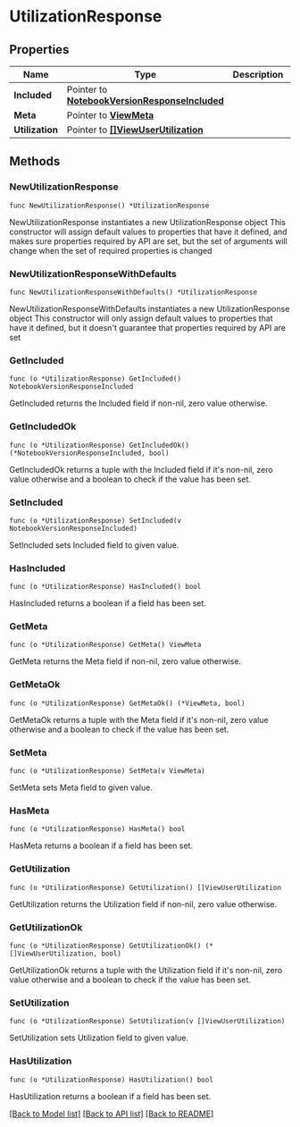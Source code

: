 # UtilizationResponse

## Properties

Name | Type | Description | Notes
------------ | ------------- | ------------- | -------------
**Included** | Pointer to [**NotebookVersionResponseIncluded**](NotebookVersionResponseIncluded.md) |  | [optional] 
**Meta** | Pointer to [**ViewMeta**](ViewMeta.md) |  | [optional] 
**Utilization** | Pointer to [**[]ViewUserUtilization**](ViewUserUtilization.md) |  | [optional] 

## Methods

### NewUtilizationResponse

`func NewUtilizationResponse() *UtilizationResponse`

NewUtilizationResponse instantiates a new UtilizationResponse object
This constructor will assign default values to properties that have it defined,
and makes sure properties required by API are set, but the set of arguments
will change when the set of required properties is changed

### NewUtilizationResponseWithDefaults

`func NewUtilizationResponseWithDefaults() *UtilizationResponse`

NewUtilizationResponseWithDefaults instantiates a new UtilizationResponse object
This constructor will only assign default values to properties that have it defined,
but it doesn't guarantee that properties required by API are set

### GetIncluded

`func (o *UtilizationResponse) GetIncluded() NotebookVersionResponseIncluded`

GetIncluded returns the Included field if non-nil, zero value otherwise.

### GetIncludedOk

`func (o *UtilizationResponse) GetIncludedOk() (*NotebookVersionResponseIncluded, bool)`

GetIncludedOk returns a tuple with the Included field if it's non-nil, zero value otherwise
and a boolean to check if the value has been set.

### SetIncluded

`func (o *UtilizationResponse) SetIncluded(v NotebookVersionResponseIncluded)`

SetIncluded sets Included field to given value.

### HasIncluded

`func (o *UtilizationResponse) HasIncluded() bool`

HasIncluded returns a boolean if a field has been set.

### GetMeta

`func (o *UtilizationResponse) GetMeta() ViewMeta`

GetMeta returns the Meta field if non-nil, zero value otherwise.

### GetMetaOk

`func (o *UtilizationResponse) GetMetaOk() (*ViewMeta, bool)`

GetMetaOk returns a tuple with the Meta field if it's non-nil, zero value otherwise
and a boolean to check if the value has been set.

### SetMeta

`func (o *UtilizationResponse) SetMeta(v ViewMeta)`

SetMeta sets Meta field to given value.

### HasMeta

`func (o *UtilizationResponse) HasMeta() bool`

HasMeta returns a boolean if a field has been set.

### GetUtilization

`func (o *UtilizationResponse) GetUtilization() []ViewUserUtilization`

GetUtilization returns the Utilization field if non-nil, zero value otherwise.

### GetUtilizationOk

`func (o *UtilizationResponse) GetUtilizationOk() (*[]ViewUserUtilization, bool)`

GetUtilizationOk returns a tuple with the Utilization field if it's non-nil, zero value otherwise
and a boolean to check if the value has been set.

### SetUtilization

`func (o *UtilizationResponse) SetUtilization(v []ViewUserUtilization)`

SetUtilization sets Utilization field to given value.

### HasUtilization

`func (o *UtilizationResponse) HasUtilization() bool`

HasUtilization returns a boolean if a field has been set.


[[Back to Model list]](../README.md#documentation-for-models) [[Back to API list]](../README.md#documentation-for-api-endpoints) [[Back to README]](../README.md)


